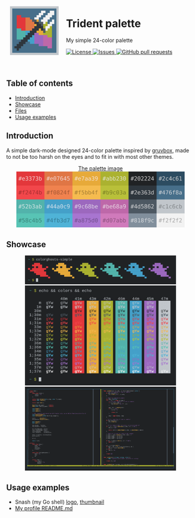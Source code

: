 <img src="./res/icon.png" align="left" width="130px" style="padding: 10px; padding-right: 20px">
<h1>Trident palette</h1>
<p>My simple 24-color palette</p>

<p>
	<a href="./LICENSE">
		<img alt="License" src="https://img.shields.io/badge/license-GPL-blue?color=7aca00"/>
	</a>
	<a href="https://github.com/LordOfTrident/trident-palette/issues">
		<img alt="Issues" src="https://img.shields.io/github/issues/LordOfTrident/trident-palette?color=0088ff"/>
	</a>
	<a href="https://github.com/LordOfTrident/trident-palette/pulls">
		<img alt="GitHub pull requests" src="https://img.shields.io/github/issues-pr/LordOfTrident/trident-palette?color=0088ff"/>
	</a>
	<br><br><br>
</p>

## Table of contents
* [Introduction](#introduction)
* [Showcase](#showcase)
* [Files](#files)
* [Usage examples](#usage-examples)

## Introduction
A simple dark-mode designed 24-color palette inspired by [gruvbox](https://github.com/morhetz/gruvbox), made to not be too harsh on the eyes and to fit in with most other themes.

<p align="center">
	<a href="./palette.png">The palette image</a><br>
	<img src="./palette.png" width="450px">
</p>

## Showcase
<p align="center">
	<img src="./res/img3.png" width="80%"><br>
	<img src="./res/img1.png" width="80%"><br>
	<img src="./res/img2.png" width="80%"><br>
</p>

## Usage examples
- Snash (my Go shell) [logo](https://github.com/LordOfTrident/snash/blob/main/res/logo.png), [thumbnail](https://github.com/LordOfTrident/snash/blob/main/res/thumbnail.png)
- [My profile README.md](https://github.com/LordOfTrident/LordOfTrident)
